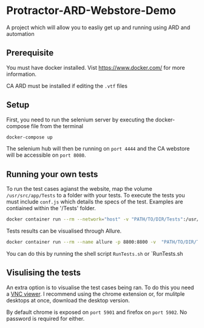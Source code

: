 # Protractor-ARD-Webstore-Demo

A project which will allow you to easliy get up and running using ARD and automation

## Prerequisite

You must have docker installed. Vist <https://www.docker.com/> for more information.

CA ARD must be installed if editing the `.vtf` files

## Setup

First, you need to run the selenium server by executing the docker-compose file from the terminal

```bash
docker-compose up
```

The selenium hub will then be running on `port 4444` and the CA webstore will be accessible on `port 8080`.

## Running your own tests

To run the test cases agianst the website, map the volume `/usr/src/app/Tests` to a folder with your tests. To execute the tests you must include `conf.js` which details the specs of the test. Examples are contiained within the '/Tests' folder.

```bash
docker container run --rm --network="host" -v "PATH/TO/DIR/Tests":/usr/src/app/Tests williamsault/protractor
```

Tests results can be visualised through Allure.

```bash
docker container run --rm --name allure -p 8800:8800 -v  "PATH/TO/DIR/Tests/allure-results":/allure-results williamsault/allure
```

You can do this by running the shell script `RunTests.sh` or `RunTests.sh

## Visulising the tests

An extra option is to visualise the test cases being ran. To do this you need a [VNC viewer](https://chrome.google.com/webstore/detail/vnc%C2%AE-viewer-for-google-ch/iabmpiboiopbgfabjmgeedhcmjenhbla?hl=en). I recommend using the chrome extension or, for mulitple desktops at once, download the desktop version.

By default chrome is exposed on `port 5901` and firefox on `port 5902`. No password is required for either.
